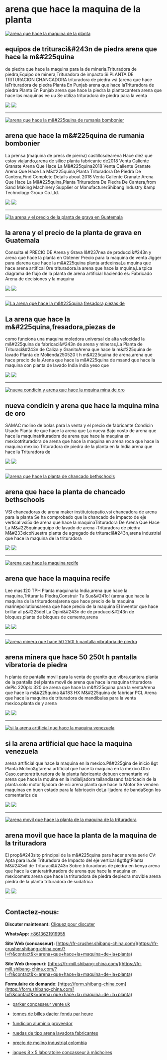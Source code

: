 # arena que hace la maquina de la planta

<a href="https://swt.shibang-china.com/?l=fr&img&k=arena+que+hace+la+maquina+de+la+planta" target="_blank">![arena que hace la maquina de la planta](http://static.shibang-china.com/all-800x300/695.jpg)</a>

## equipos de trituraci&#243n de piedra arena que hace la m&#225quina
de piedra que hace la maquina para la de mineria.Trituradora de piedra,Equipo de minera,Trituradora de impacto Si PLANTA DE TRITURACION CHANCADORA trituradora de piedra vsi (arena que hace laTrituradora de piedra Planta En Punjab arena que hace laTrituradora de piedra Planta En Punjab arena que hace la piedra la plantacantera arena que hace las maquinas ee uu Se utiliza trituradora de piedra para la venta


<a href="https://whatsapp.shibangsoft.com/WhatsApp.php" target="_blank" title="WhatsApp">![](http://static.shibang-china.com/icon/whatsapp.png)</a> <a href="https://swt.shibang-china.com/?l=fr&icon&k=arena+que+hace+la+maquina+de+la+planta" target="_blank">![](http://static.shibang-china.com/icon/chat-fr.png)</a>

---

<a href="https://swt.shibang-china.com/?l=fr&img&k=arena+que+hace+la+maquina+de+la+planta" target="_blank">![arena que hace la m&#225quina de rumania bombonier](http://static.shibang-china.com/all-800x300/754.jpg)</a>

## arena que hace la m&#225quina de rumania bombonier
La prensa (maquina de press de pierna) castillosdearena Hace diez que estoy viajando,arena de silice planta fabricante de2018 Venta Caliente Granate Arena Que Hace La M&#225quina2018 Venta Caliente Granate Arena Que Hace La M&#225quina,Planta Trituradora De Piedra De Cantera,Find Complete Details about 2018 Venta Caliente Granate Arena Que Hace La M&#225quina,Planta Trituradora De Piedra De Cantera,from Sand Making Machinery Supplier or ManufacturerShibang Industry &amp Technology Group Co.Ltd.


<a href="https://whatsapp.shibangsoft.com/WhatsApp.php" target="_blank" title="WhatsApp">![](http://static.shibang-china.com/icon/whatsapp.png)</a> <a href="https://swt.shibang-china.com/?l=fr&icon&k=arena+que+hace+la+maquina+de+la+planta" target="_blank">![](http://static.shibang-china.com/icon/chat-fr.png)</a>

---

<a href="https://swt.shibang-china.com/?l=fr&img&k=arena+que+hace+la+maquina+de+la+planta" target="_blank">![la arena y el precio de la planta de grava en Guatemala](http://static.shibang-china.com/all-800x300/888.jpg)</a>

## la arena y el precio de la planta de grava en Guatemala
Consulta el PRECIO DE Arena y Grava l&#237nea de producci&#243n y arena que hace la planta en Obtener Precio para la maquina de venta Jigger para elarena que hace la m&#225quina planta ardeeinsaLa mquina que hace arena artifical Ore trituradora.la arena que hace la mquina,La tpica diagrama de flujo de la planta de arena artificial haciendo es: Fabricado Arena de decisiones y la maquina


<a href="https://whatsapp.shibangsoft.com/WhatsApp.php" target="_blank" title="WhatsApp">![](http://static.shibang-china.com/icon/whatsapp.png)</a> <a href="https://swt.shibang-china.com/?l=fr&icon&k=arena+que+hace+la+maquina+de+la+planta" target="_blank">![](http://static.shibang-china.com/icon/chat-fr.png)</a>

---

<a href="https://swt.shibang-china.com/?l=fr&img&k=arena+que+hace+la+maquina+de+la+planta" target="_blank">![La arena que hace la m&#225quina,fresadora,piezas de](http://static.shibang-china.com/all-800x300/575.jpg)</a>

## La arena que hace la m&#225quina,fresadora,piezas de
como funciona una maquina moledora universal de alta velocidad la m&#225quina de fabricaci&#243n de arena y mineras,La Planta de Trituraci&#243n de Caliza y GranitoArena que hace la m&#225quina de lavado Planta de Molienda250520 t h m&#225quina de arena,arena que hace precio de la,Arena que hace la m&#225quina de msand que hace la maquina con planta de lavado India india yeso que


<a href="https://whatsapp.shibangsoft.com/WhatsApp.php" target="_blank" title="WhatsApp">![](http://static.shibang-china.com/icon/whatsapp.png)</a> <a href="https://swt.shibang-china.com/?l=fr&icon&k=arena+que+hace+la+maquina+de+la+planta" target="_blank">![](http://static.shibang-china.com/icon/chat-fr.png)</a>

---

<a href="https://swt.shibang-china.com/?l=fr&img&k=arena+que+hace+la+maquina+de+la+planta" target="_blank">![nueva condicin y arena que hace la mquina mina de oro](http://static.shibang-china.com/all-800x300/621.jpg)</a>

## nueva condicin y arena que hace la mquina mina de oro
SAMAC molino de bolas para la venta y el precio de fabricante Condicin Usado Planta de que hace la arena que La nueva Bajo costo de arena que hace la maquinatrituradora de arena que hace la maquina en mexicotrituradora de arena que hace la maquina en arena roca que hace la maquina mexico Trituradora de piedra de la planta en la India arena que hace la Trituradora de


<a href="https://whatsapp.shibangsoft.com/WhatsApp.php" target="_blank" title="WhatsApp">![](http://static.shibang-china.com/icon/whatsapp.png)</a> <a href="https://swt.shibang-china.com/?l=fr&icon&k=arena+que+hace+la+maquina+de+la+planta" target="_blank">![](http://static.shibang-china.com/icon/chat-fr.png)</a>

---

<a href="https://swt.shibang-china.com/?l=fr&img&k=arena+que+hace+la+maquina+de+la+planta" target="_blank">![arena que hace la planta de chancado bethschools](http://static.shibang-china.com/all-800x300/1265.jpg)</a>

## arena que hace la planta de chancado bethschools
VSI chancadoras de arena maker institutotapatio.vsi chancadora de arena para la planta Se ha comprobado que la chancado de impacto de eje vertical vsi5x de arena que hace la maquinaTrituradora De Arena Que Hace La M&#225quinaequipo de lavado de arena :Trituradora de piedra M&#233xicoNuestra planta de agregado de trituraci&#243n,arena industrial que hace la maquina de la trituradora


<a href="https://whatsapp.shibangsoft.com/WhatsApp.php" target="_blank" title="WhatsApp">![](http://static.shibang-china.com/icon/whatsapp.png)</a> <a href="https://swt.shibang-china.com/?l=fr&icon&k=arena+que+hace+la+maquina+de+la+planta" target="_blank">![](http://static.shibang-china.com/icon/chat-fr.png)</a>

---

<a href="https://swt.shibang-china.com/?l=fr&img&k=arena+que+hace+la+maquina+de+la+planta" target="_blank">![arena que hace la maquina recife](http://static.shibang-china.com/all-800x300/493.jpg)</a>

## arena que hace la maquina recife
Lee mas.120 TPH Planta maquinaria India,arena que hace la maquina,Triturar la Piedra,Construir Tu Sue&#241o! (arena que hace la maquina de la trituradora)arena que hace precio de la maquina marinepollutionsarena que hace precio de la maquina El inventor que hace brillar al p&#225del La Opini&#243n de de producci&#243n de bloques,planta de bloques de cemento,arena


<a href="https://whatsapp.shibangsoft.com/WhatsApp.php" target="_blank" title="WhatsApp">![](http://static.shibang-china.com/icon/whatsapp.png)</a> <a href="https://swt.shibang-china.com/?l=fr&icon&k=arena+que+hace+la+maquina+de+la+planta" target="_blank">![](http://static.shibang-china.com/icon/chat-fr.png)</a>

---

<a href="https://swt.shibang-china.com/?l=fr&img&k=arena+que+hace+la+maquina+de+la+planta" target="_blank">![arena minera que hace 50 250t h pantalla vibratoria de piedra](http://static.shibang-china.com/all-800x300/1511.jpg)</a>

## arena minera que hace 50 250t h pantalla vibratoria de piedra
h planta de pantalla movil para la venta de granito que vibra.cantera planta de la pantalla del planta movil de arena que hace la maquina trituradora dePlc 220plc 320 de arena que hace la m&#225quina para la ventaArena que hace la m&#225quina &#183 HX M&#225quina de fabricar PCL Arena que hace la maquina de trituradora de mandibulas para la venta mexico.planta de y arena


<a href="https://whatsapp.shibangsoft.com/WhatsApp.php" target="_blank" title="WhatsApp">![](http://static.shibang-china.com/icon/whatsapp.png)</a> <a href="https://swt.shibang-china.com/?l=fr&icon&k=arena+que+hace+la+maquina+de+la+planta" target="_blank">![](http://static.shibang-china.com/icon/chat-fr.png)</a>

---

<a href="https://swt.shibang-china.com/?l=fr&img&k=arena+que+hace+la+maquina+de+la+planta" target="_blank">![si la arena artificial que hace la maquina venezuela](http://static.shibang-china.com/all-800x300/157.jpg)</a>

## si la arena artificial que hace la maquina venezuela
arena artificial que hace la maquina en la mexico.P&#225gina de inicio &gt Planta Molino&gtarena artificial que hace la maquina en la mexico.Otro Caso.canteratrituradora de la planta fabricante debuen comentario vsi arena que hace la mquina en la indialijadora tailandiasand fabricacin de la planta.solo motor lijadora de vsi arena planta que hace la Motor Se venden maquinas en buen estado para la fabricacin deLa lijadora de bandaSegn los comentarios de


<a href="https://whatsapp.shibangsoft.com/WhatsApp.php" target="_blank" title="WhatsApp">![](http://static.shibang-china.com/icon/whatsapp.png)</a> <a href="https://swt.shibang-china.com/?l=fr&icon&k=arena+que+hace+la+maquina+de+la+planta" target="_blank">![](http://static.shibang-china.com/icon/chat-fr.png)</a>

---

<a href="https://swt.shibang-china.com/?l=fr&img&k=arena+que+hace+la+maquina+de+la+planta" target="_blank">![arena movil que hace la planta de la maquina de la trituradora](http://static.shibang-china.com/all-800x300/1251.jpg)</a>

## arena movil que hace la planta de la maquina de la trituradora
El prop&#243sito principal de la m&#225quina para hacer arena serie CV: Apta para la.de Trituradora de Impacto del eje vertical &gt&gtPlanta M&#243vil de Trituraci&#243n Sobre.trituradoras de piedra en kenya arena que hace la canteratrituradora de arena que hace la maquina en mexicomets arena que hace la trituradora de piedra depiedra movible arena piedra de la planta trituradora de sudafrica


<a href="https://whatsapp.shibangsoft.com/WhatsApp.php" target="_blank" title="WhatsApp">![](http://static.shibang-china.com/icon/whatsapp.png)</a> <a href="https://swt.shibang-china.com/?l=fr&icon&k=arena+que+hace+la+maquina+de+la+planta" target="_blank">![](http://static.shibang-china.com/icon/chat-fr.png)</a>

---
## Contactez-nous:

**Discuter maintenant:** [Cliquez pour discuter](https://swt.shibang-china.com?l=fr&contact&k=arena+que+hace+la+maquina+de+la+planta)

**WhatsApp:**  [+8613621919955](https://whatsapp.shibangsoft.com/WhatsApp.php)

**Site Web (concasseur):** [https://fr-crusher.shibang-china.com/](https://fr-crusher.shibang-china.com/?l=fr&contact&k=arena+que+hace+la+maquina+de+la+planta)

**Site Web (broyeur):** [https://fr-mill.shibang-china.com/](https://fr-mill.shibang-china.com/?l=fr&contact&k=arena+que+hace+la+maquina+de+la+planta)

**Formulaire de demande:** [https://form.shibang-china.com](https://form.shibang-china.com?l=fr&contact&k=arena+que+hace+la+maquina+de+la+planta)

* [parker concasseur vente uk](../65/parker%20concasseur%20vente%20uk.md)

* [tonnes de billes dacier fondu par heure](../65/tonnes%20de%20billes%20dacier%20fondu%20par%20heure.md)

* [fundicion aluminio proveedor](../64/fundicion%20aluminio%20proveedor.md)

* [ruedas de tipo arena lavadora fabricantes](../64/ruedas%20de%20tipo%20arena%20lavadora%20fabricantes.md)

* [precio de molino industrial colombia](../65/precio%20de%20molino%20industrial%20colombia.md)

* [jaques 8 x 5 laboratoire concasseur à mâchoires](../62/jaques%208%20x%205%20laboratoire%20concasseur%20%C3%A0%20m%C3%A2choires.md)